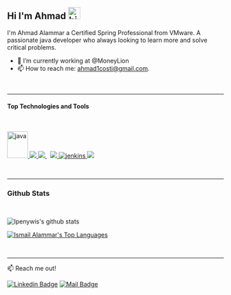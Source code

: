 ## Hi I'm Ahmad <img src="https://user-images.githubusercontent.com/1303154/88677602-1635ba80-d120-11ea-84d8-d263ba5fc3c0.gif" width="28px" alt="hi">

I'm Ahmad Alammar a Certified Spring Professional from VMware. A passionate java developer who always looking to learn more and solve critical problems.

- 🔭 I’m currently working at @MoneyLion
- 📫 How to reach me: ahmad1costi@gmail.com.

<br />

----

#### Top Technologies and Tools
<br />


<p align="left"> 
    <a href="https://www.java.com" target="_blank"> <img src="https://www.vectorlogo.zone/logos/java/java-vertical.svg"  alt="java" width="48" height="62"/> </a>
    <a href="https://spring.io/projects/spring-boot" target="_blank"> <img src="https://www.vectorlogo.zone/logos/springio/springio-ar21.svg" /> </a>
    <a style="padding-right:8px;" href="https://www.mysql.com/" target="_blank"> <img src="https://www.vectorlogo.zone/logos/mysql/mysql-ar21.svg"/> </a> 
    <a href="https://git-scm.com/" target="_blank"> <img src="https://www.vectorlogo.zone/logos/git-scm/git-scm-icon.svg"/> </a> 
      <a href="https://kafka.apache.org/" target="_blank"> <img src="https://www.vectorlogo.zone/logos/apache_kafka/apache_kafka-ar21.svg" alt="jenkins" /> </a> 
      <a href="https://argoproj.github.io/cd/" target="_blank"> <img src="https://www.vectorlogo.zone/logos/argoprojio/argoprojio-icon.svg"/> </a> 
 
</p>

<br />

----
### Github Stats
<br />

![Ipenywis's github stats](https://github-readme-stats.vercel.app/api?username=ahmadalammar&count_private=true&theme=tokyonight&hide=contribs,prs)


<a href="https://github.com/ismailalammar?tab=repositories"><img alt="Ismail Alammar's Top Languages" src="https://github-readme-stats.vercel.app/api/top-langs/?username=ahmadalammar&langs_count=8&count_private=true&layout=compact&theme=react&hide_border=true&bg_color=0D1117" /></a>

<br />

----
:mailbox: Reach me out!

[![Linkedin Badge](https://img.shields.io/badge/-Ahmad-0e76a8?style=flat&labelColor=0e76a8&logo=linkedin&logoColor=white)](https://my.linkedin.com/in/ahmad-alammar-488760119) [![Mail Badge](https://img.shields.io/badge/-ahmad1costi-c0392b?style=flat&labelColor=c0392b&logo=gmail&logoColor=white)](mailto:ahmad1costi@gmail.com)
